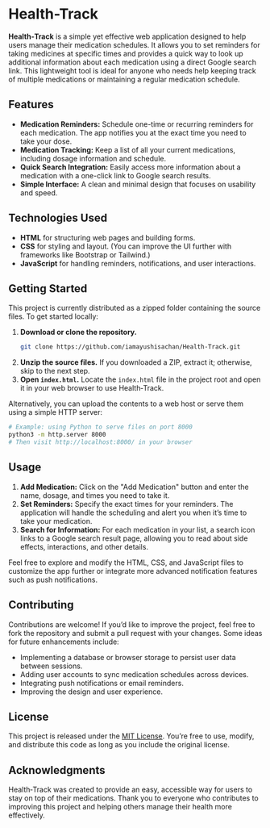 # Health-Track

**Health‑Track** is a simple yet effective web application designed to help users manage their medication schedules. It allows you to set reminders for taking medicines at specific times and provides a quick way to look up additional information about each medication using a direct Google search link. This lightweight tool is ideal for anyone who needs help keeping track of multiple medications or maintaining a regular medication schedule.

## Features

- **Medication Reminders:** Schedule one-time or recurring reminders for each medication. The app notifies you at the exact time you need to take your dose.
- **Medication Tracking:** Keep a list of all your current medications, including dosage information and schedule.
- **Quick Search Integration:** Easily access more information about a medication with a one-click link to Google search results.
- **Simple Interface:** A clean and minimal design that focuses on usability and speed.

## Technologies Used

- **HTML** for structuring web pages and building forms.
- **CSS** for styling and layout. (You can improve the UI further with frameworks like Bootstrap or Tailwind.)
- **JavaScript** for handling reminders, notifications, and user interactions.

## Getting Started

This project is currently distributed as a zipped folder containing the source files. To get started locally:

1. **Download or clone the repository.**
   ```bash
   git clone https://github.com/iamayushisachan/Health-Track.git
   ```
2. **Unzip the source files.** If you downloaded a ZIP, extract it; otherwise, skip to the next step.
3. **Open `index.html`.** Locate the `index.html` file in the project root and open it in your web browser to use Health‑Track.

Alternatively, you can upload the contents to a web host or serve them using a simple HTTP server:

```bash
# Example: using Python to serve files on port 8000
python3 -m http.server 8000
# Then visit http://localhost:8000/ in your browser
```

## Usage

1. **Add Medication:** Click on the "Add Medication" button and enter the name, dosage, and times you need to take it.
2. **Set Reminders:** Specify the exact times for your reminders. The application will handle the scheduling and alert you when it’s time to take your medication.
3. **Search for Information:** For each medication in your list, a search icon links to a Google search result page, allowing you to read about side effects, interactions, and other details.

Feel free to explore and modify the HTML, CSS, and JavaScript files to customize the app further or integrate more advanced notification features such as push notifications.

## Contributing

Contributions are welcome! If you’d like to improve the project, feel free to fork the repository and submit a pull request with your changes. Some ideas for future enhancements include:

- Implementing a database or browser storage to persist user data between sessions.
- Adding user accounts to sync medication schedules across devices.
- Integrating push notifications or email reminders.
- Improving the design and user experience.

## License

This project is released under the [MIT License](LICENSE). You’re free to use, modify, and distribute this code as long as you include the original license.

## Acknowledgments

Health‑Track was created to provide an easy, accessible way for users to stay on top of their medications. Thank you to everyone who contributes to improving this project and helping others manage their health more effectively.
